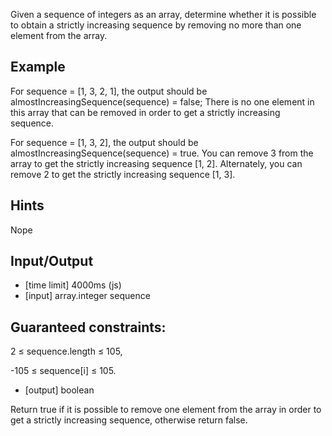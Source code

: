 Given a sequence of integers as an array, determine whether it is possible to obtain a strictly increasing sequence by removing no more than one element from the array.

## Example

For sequence = [1, 3, 2, 1], the output should be almostIncreasingSequence(sequence) = false;
There is no one element in this array that can be removed in order to get a strictly increasing sequence.

For sequence = [1, 3, 2], the output should be almostIncreasingSequence(sequence) = true.
You can remove 3 from the array to get the strictly increasing sequence [1, 2]. Alternately, you can remove 2 to get the strictly increasing sequence [1, 3].

## Hints

Nope

## Input/Output

* [time limit] 4000ms (js)
* [input] array.integer sequence

## Guaranteed constraints:

2 ≤ sequence.length ≤ 105,

-105 ≤ sequence[i] ≤ 105.

* [output] boolean

Return true if it is possible to remove one element from the array in order to get a strictly increasing sequence, otherwise return false.